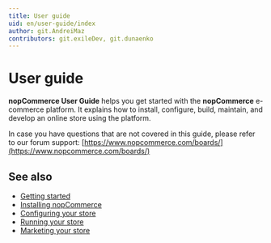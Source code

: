 ```yaml
---
title: User guide
uid: en/user-guide/index
author: git.AndreiMaz
contributors: git.exileDev, git.dunaenko
---
```

# User guide

**nopCommerce User Guide** helps you get started with the **nopCommerce** e-commerce platform. It explains how to install, configure, build, maintain, and develop an online store using the platform.

In case you have questions that are not covered in this guide, please refer to our forum support: [https://www.nopcommerce.com/boards/](https://www.nopcommerce.com/boards/)

## See also

* [Getting started](xref:en/user-guide/getting-started)
* [Installing nopCommerce](xref:en/user-guide/installing/index)
* [Configuring your store](xref:en/user-guide/configuring/index)
* [Running your store](xref:en/user-guide/running/index)
* [Marketing your store](xref:en/user-guide/marketing/index)
